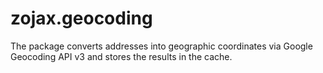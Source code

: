 zojax.geocoding
===============

The package converts addresses into geographic coordinates via Google Geocoding API v3 and stores the results in the cache.
